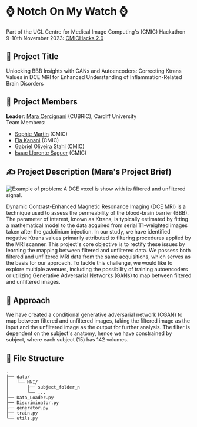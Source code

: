 # ⌚ Notch On My Watch ⌚
Part of the UCL Centre for Medical Image Computing's (CMIC) Hackathon 9-10th November 2023: [CMICHacks 2.0](https://cmic-ucl.github.io/CMICHACKS/)

## 🚀 Project Title
Unlocking BBB Insights with GANs and Autoencoders: Correcting Ktrans Values in DCE MRI for Enhanced Understanding of Inflammation-Related Brain Disorders

## 👥 Project Members
**Leader**: [Mara Cercignani](https://github.com/maracerci)	(CUBRIC), Cardiff University <br>
Team Members:
  * [Sophie Martin](https://github.com/sophmrtn) (CMIC)
  * [Ela Kanani](https://github.com/Ela-Kan) (CMIC)
  * [Gabriel Oliveira Stahl](https://github.com/GabrielStahl) (CMIC)
  * [Isaac Llorente Saguer](https://github.com/isaac-6) (CMIC)

## ✍ Project Description (Mara's Project Brief)
![Example of problem: A DCE voxel is show with its filtered and unfiltered signal.](https://cmic-ucl.github.io/CMICHACKS/images/project_MC.jpeg)

Dynamic Contrast-Enhanced Magnetic Resonance Imaging (DCE MRI) is a technique used to assess the permeability of the blood-brain barrier (BBB). The parameter of interest, known as Ktrans, is typically estimated by fitting a mathematical model to the data acquired from serial T1-weighted images taken after the gadolinium injection. In our study, we have identified negative Ktrans values primarily attributed to filtering procedures applied by the MRI scanner. This project's core objective is to rectify these issues by learning the mapping between filtered and unfiltered data. We possess both filtered and unfiltered MRI data from the same acquisitions, which serves as the basis for our approach. To tackle this challenge, we would like to explore multiple avenues, including the possibility of training autoencoders or utilizing Generative Adversarial Networks (GANs) to map between filtered and unfiltered images.


## 💭 Approach
We have created a conditional generative adversarial network (CGAN) to map between filtered and unfiltered images, taking the filtered image as the input and the unfiltered image as the output for further analysis. The filter is dependent on the subject's anatomy, hence we have constrained by subject, where each subject (15) has 142 volumes. 

## 📁 File Structure
```
.
├── data/
│   └── MNI/
│       ├── subject_folder_n
│       └── ...
├── Data_Loader.py
├── Discriminator.py
├── generator.py
├── train.py
└── utils.py

```
